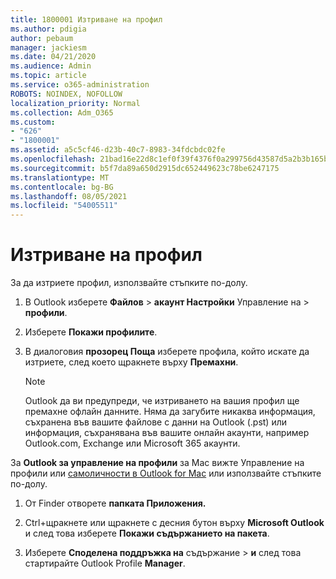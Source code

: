 ```yaml
---
title: 1800001 Изтриване на профил
ms.author: pdigia
author: pebaum
manager: jackiesm
ms.date: 04/21/2020
ms.audience: Admin
ms.topic: article
ms.service: o365-administration
ROBOTS: NOINDEX, NOFOLLOW
localization_priority: Normal
ms.collection: Adm_O365
ms.custom:
- "626"
- "1800001"
ms.assetid: a5c5cf46-d23b-40c7-8983-34fdcbdc02fe
ms.openlocfilehash: 21bad16e22d8c1ef0f39f4376f0a299756d43587d5a2b3b165bc6a90c1fc4e1a
ms.sourcegitcommit: b5f7da89a650d2915dc652449623c78be6247175
ms.translationtype: MT
ms.contentlocale: bg-BG
ms.lasthandoff: 08/05/2021
ms.locfileid: "54005511"
---
```

# <a name="delete-a-profile"></a>Изтриване на профил

За да изтриете профил, използвайте стъпките по-долу.
  
1. В Outlook изберете **Файлов** \> **акаунт Настройки** Управление на \> **профили**.

2. Изберете **Покажи профилите**.

3. В диалоговия **прозорец Поща** изберете профила, който искате да изтриете, след което щракнете върху **Премахни**.

    > [!NOTE]
    > Outlook да ви предупреди, че изтриването на вашия профил ще премахне офлайн данните. Няма да загубите никаква информация, съхранена във вашите файлове с данни на Outlook (.pst) или информация, съхранявана във вашите онлайн акаунти, например Outlook.com, Exchange или Microsoft 365 акаунти.
  
За **Outlook за управление на профили** за Mac вижте Управление на профили или [самоличности в Outlook for Mac](https://support.office.com/article/fed2a955-74df-4a24-bef6-78a426958c4c.aspx) или използвайте стъпките по-долу.
  
1. От Finder отворете **папката Приложения.**

2. Ctrl+щракнете или щракнете с десния бутон върху **Microsoft Outlook** и след това изберете **Покажи съдържанието на пакета**.

3. Изберете **Споделена поддръжка на** съдържание \> **и** след това стартирайте Outlook Profile **Manager**.

